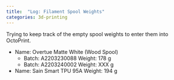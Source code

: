 ```yaml
---
title:  "Log: Filament Spool Weights"
categories: 3d-printing
---
```


Trying to keep track of the empty spool weights to enter them into OctoPrint.

- Name: Overtue Matte White (Wood Spool)
  - Batch: A2203230088 Weight: 178 g
  - Batch: A2203240002 Weight: XXX g
- Name: Sain Smart TPU 95A Weight: 194 g
